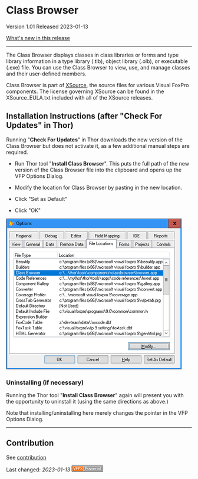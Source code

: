 # Class Browser

Version 1.01 Released 2023-01-13

[What's new in this release](Change%20Log.md)

***


The Class Browser displays classes in class libraries or forms and type library information in a type library (.tlb), object library (.olb), or executable (.exe) file. You can use the Class Browser to view, use, and manage classes and their user-defined members.

Class Browser is part of [XSource](https://github.com/VFPX/XSource), the source files for various Visual FoxPro components. The license governing XSource can be found in the XSource_EULA.txt included with all of the XSource releases.

## Installation Instructions (after "Check For Updates" in Thor)

Running "**Check For Updates**" in Thor downloads the new version of the Class Browser but does not activate it, as a few additional manual steps are required.

* Run Thor tool "**Install Class Browser**".  This puts the full path of the new version of the Class Browser file into the clipboard and opens up the VFP Options Dialog. 

* Modify the location for Class Browser by pasting in the new location.
* Click "Set as Default"
* Click "OK"

![Picture](VFP_Tools_ClassBrowser.png)

### Uninstalling (if necessary)

Running the Thor tool "**Install Class Browser**" again will present you with the opportunity to uninstall it (using the same directions as above.)

Note that installing/uninstalling here merely changes the pointer in the VFP Options Dialog.


----
## Contribution
See [contribution](./.github/CONTRIBUTING.md)

Last changed: _2023-01-13_ ![Picture](vfpxpoweredby_alternative.gif)
